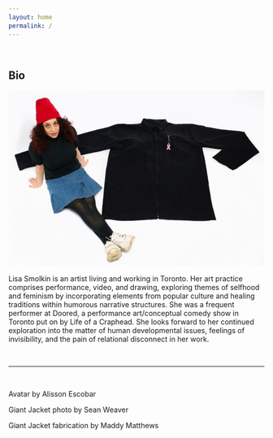```yaml
---
layout: home
permalink: /
---
```


<br>


## Bio

<img src="images/lisa.jpg"
     alt="lisa"
/>

Lisa Smolkin is an artist living and working in Toronto. Her art practice comprises performance, video, and drawing, exploring themes of selfhood and feminism by incorporating elements from popular culture and healing traditions within humorous narrative structures. She was a frequent performer at Doored, a performance art/conceptual comedy show in Toronto put on by Life of a Craphead. She looks forward to her continued exploration into the matter of human developmental issues, feelings of invisibility, and the pain of relational disconnect in her work.

<br>

---

<br>

Avatar by Alisson Escobar

Giant Jacket photo by Sean Weaver

Giant Jacket fabrication by Maddy Matthews

